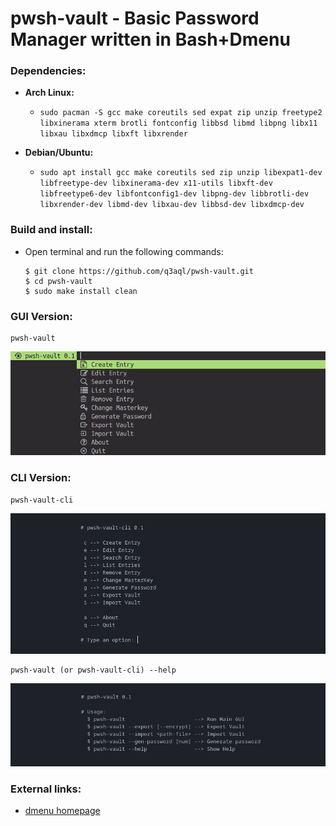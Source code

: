 pwsh-vault - Basic Password Manager written in Bash+Dmenu
=========================================================

### Dependencies:
  
  * **Arch Linux:**
    * `sudo pacman -S gcc make coreutils sed expat zip unzip freetype2 libxinerama xterm brotli fontconfig libbsd libmd libpng libx11 libxau libxdmcp libxft libxrender` 

  * **Debian/Ubuntu:**
    * `sudo apt install gcc make coreutils sed zip unzip libexpat1-dev libfreetype-dev libxinerama-dev x11-utils libxft-dev libfreetype6-dev libfontconfig1-dev libpng-dev libbrotli-dev libxrender-dev libmd-dev libxau-dev libbsd-dev libxdmcp-dev`

### Build and install:

* Open terminal and run the following commands:

  ```shell
  $ git clone https://github.com/q3aql/pwsh-vault.git
  $ cd pwsh-vault
  $ sudo make install clean
  ````

### GUI Version:

  ```shell
  pwsh-vault
  ```

<img src="examples/pwsh-vault.png" /> 

 
### CLI Version:

  ```shell
  pwsh-vault-cli
  ```

<img src="examples/pwsh-vault-cli.png" /> 


  ```shell
  pwsh-vault (or pwsh-vault-cli) --help
  ```

<img src="examples/pwsh-vault-help.png" /> 


### External links:

  * [dmenu homepage](https://tools.suckless.org/dmenu/)

